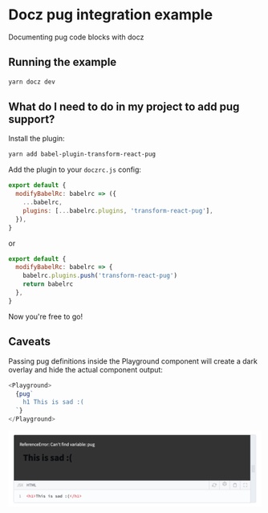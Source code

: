 # Docz pug integration example

Documenting pug code blocks with docz

## Running the example

```bash
yarn docz dev
```

## What do I need to do in my project to add pug support?

Install the plugin:

```bash
yarn add babel-plugin-transform-react-pug
```

Add the plugin to your `doczrc.js` config:

```js
export default {
  modifyBabelRc: babelrc => ({
    ...babelrc,
    plugins: [...babelrc.plugins, 'transform-react-pug'],
  }),
}
```

or

```js
export default {
  modifyBabelRc: babelrc => {
    babelrc.plugins.push('transform-react-pug')
    return babelrc
  },
}
```

Now you're free to go!

## Caveats

Passing pug definitions inside the Playground component will create a dark overlay and hide the actual component output:

```js
<Playground>
  {pug`
    h1 This is sad :(
  `}
</Playground>
```

![Dark overlay](https://github.com/Yurickh/docz-pug-example/raw/master/dark-overlay.png)
